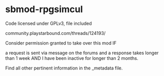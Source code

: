 # sbmod-rpgsimcul

Code licensed under GPLv3, file included

community.playstarbound.com/threads/124193/

Consider permission granted to take over this mod IF

a request is sent via message on the forums and a response takes longer than 1 week
AND
I have been inactive for longer than 2 months.

Find all other pertinent information in the _metadata file.
